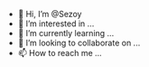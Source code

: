 - 👋 Hi, I’m @Sezoy
- 👀 I’m interested in ...
- 🌱 I’m currently learning ...
- 💞️ I’m looking to collaborate on ...
- 📫 How to reach me ...

<!---
Sezoy/Sezoy is a ✨ special ✨ repository because its `README.md` (this file) appears on your GitHub profile.
You can click the Preview link to take a look at your changes.
--->
